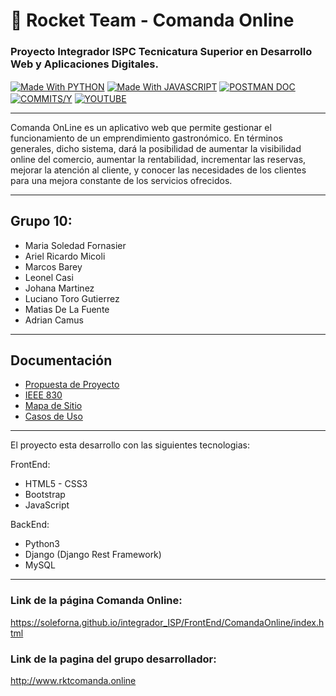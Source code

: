 # 🚀 Rocket Team - Comanda Online 
### Proyecto Integrador ISPC Tecnicatura Superior en Desarrollo Web y Aplicaciones Digitales.

<div style="display: inline_block">
  <a href="https://es.wikipedia.org/wiki/Python" target="_blank"><img align="center" alt="Made With PYTHON"  src="https://img.shields.io/badge/Made%20With-PHYTON-brightgreen"></a>
  <a href="https://es.wikipedia.org/wiki/JavaScript" target="_blank"><img align="center" alt="Made With JAVASCRIPT"  src="https://img.shields.io/badge/Made%20With-JavaScript-yellow"></a>
  <a href="#" target="_blank"><img align="center" alt="POSTMAN DOC"  src="https://img.shields.io/badge/Postman-ApiDoc-orange"></a>
  <a href="https://github.com/soleforna/integrador_ISP/graphs/contributors" target="_blank"><img align="center" alt="COMMITS/Y"  src="https://img.shields.io/github/commit-activity/y/soleforna/integrador_ISP"></a>
  <a href="https://youtu.be/HmA-erkNQzA" target="_blank"><img align="center" alt="YOUTUBE" src="https://img.shields.io/youtube/views/HmA-erkNQzA?label=View%20Video&style=social"></a>
</div>

-------

Comanda OnLine es un aplicativo web que permite gestionar el funcionamiento de un emprendimiento gastronómico. En términos generales, dicho sistema, dará la posibilidad de aumentar la visibilidad online del comercio, aumentar la rentabilidad, incrementar las reservas, mejorar la atención al cliente, y conocer las necesidades de los clientes para una mejora constante de los servicios ofrecidos.

-------

## Grupo 10:
*  Maria Soledad Fornasier
*  Ariel Ricardo Micoli
*  Marcos Barey
*  Leonel Casi
*  Johana Martinez
*  Luciano Toro Gutierrez
*  Matias De La Fuente
*  Adrian Camus

--------

## Documentación


* <a href="https://github.com/soleforna/integrador_ISP/blob/main/Document/01%20-%20Propuestas%20para%20el%20proyecto%20integrador.pdf" target="_blank">Propuesta de Proyecto</a>
* <a href="https://github.com/soleforna/integrador_ISP/blob/main/Document/02%20-%20Especificaciones%20Comanda%20-%20IEEE%20830.pdf" target="_blank">IEEE 830</a>
* <a href="https://github.com/soleforna/integrador_ISP/blob/main/Document/03%20-%20Sitemap.pdf" target="_blank">Mapa de Sitio</a>
* <a href="https://github.com/soleforna/integrador_ISP/blob/main/Document/04%20-%20Casos%20de%20uso.pdf" target="_blank">Casos de Uso</a>


--------

El proyecto esta desarrollo con las siguientes tecnologias:

FrontEnd:
* HTML5 - CSS3
* Bootstrap
* JavaScript

BackEnd:
* Python3
* Django (Django Rest Framework)
* MySQL

--------

###  Link de la página Comanda Online:
https://soleforna.github.io/integrador_ISP/FrontEnd/ComandaOnline/index.html

### Link de la pagina del grupo desarrollador:
http://www.rktcomanda.online

